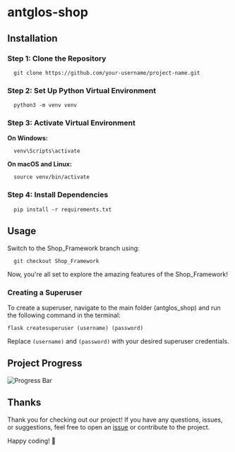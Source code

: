 # antglos-shop

## Installation

### Step 1: Clone the Repository

      git clone https://github.com/your-username/project-name.git

### Step 2: Set Up Python Virtual Environment

      python3 -m venv venv

### Step 3: Activate Virtual Environment

**On Windows:**

      venv\Scripts\activate

**On macOS and Linux:**

      source venv/bin/activate

### Step 4: Install Dependencies

      pip install -r requirements.txt

## Usage

Switch to the Shop_Framework branch using:

      git checkout Shop_Framework

Now, you're all set to explore the amazing features of the Shop_Framework!

### Creating a Superuser

To create a superuser, navigate to the main folder (antglos_shop) and run the following command in the terminal:

```flask createsuperuser (username) (password)```

Replace `(username)` and `(password)` with your desired superuser credentials.

## Project Progress

![Progress Bar](https://camo.githubusercontent.com/e2e83a63f4c01bd8be27ef6ee57e0f97dbe77ca66de609e8f60e466f389fc582/68747470733a2f2f676570732e6465762f70726f67726573732f3735)

## Thanks

Thank you for checking out our project! If you have any questions, issues, or suggestions, feel free to open an [issue](https://github.com/Antglo/antglos-shop/issues) or contribute to the project.

Happy coding! 🚀
